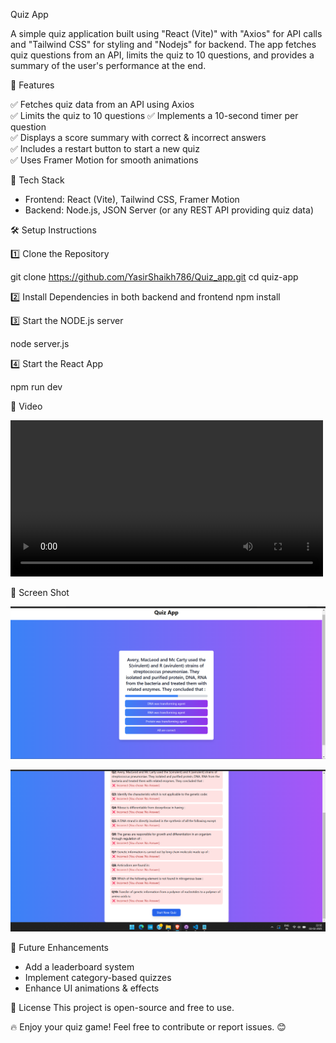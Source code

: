 
 
Quiz App

A simple quiz application built using "React (Vite)" with "Axios" for API calls and "Tailwind CSS" for styling and "Nodejs" for backend. 
The app fetches quiz questions from an API, limits the quiz to 10 questions, and provides a summary of the user's performance at the end.

🚀 Features

✅ Fetches quiz data from an API using Axios  
✅ Limits the quiz to 10 questions
✅ Implements a 10-second timer per question  
✅ Displays a score summary with correct & incorrect answers  
✅ Includes a restart button to start a new quiz  
✅ Uses Framer Motion for smooth animations  

📌 Tech Stack
- Frontend: React (Vite), Tailwind CSS, Framer Motion
- Backend: Node.js, JSON Server (or any REST API providing quiz data)




🛠 Setup Instructions

1️⃣ Clone the Repository

git clone https://github.com/YasirShaikh786/Quiz_app.git
cd quiz-app

2️⃣ Install Dependencies in both backend and frontend
npm install


3️⃣ Start the NODE.js server

node server.js

4️⃣ Start the React App

npm run dev

📌 Video

<video width="500" controls>
  <source src="video/QuizAppVideo.mp4" type="video/mp4">
</video>



📌 Screen Shot

![StartedQuiz](screenshots/StartedQuiz.png)

![QuizResult](screenshots/QuizResult.png)

📌 Future Enhancements
- Add a leaderboard system
- Implement category-based quizzes
- Enhance UI animations & effects

📜 License
This project is open-source and free to use.


🔥 Enjoy your quiz game! Feel free to contribute or report issues. 😊

